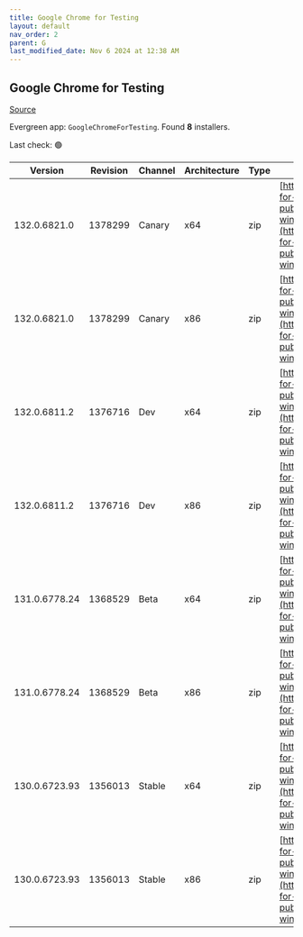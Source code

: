 ```yaml
---
title: Google Chrome for Testing
layout: default
nav_order: 2
parent: G
last_modified_date: Nov 6 2024 at 12:38 AM
---
```


## Google Chrome for Testing

[Source](https://googlechromelabs.github.io/chrome-for-testing/)

Evergreen app: `GoogleChromeForTesting`. Found **8** installers.

Last check: 🟢

| Version       | Revision | Channel | Architecture | Type | URI                                                                                                                                                                                            |
| ------------- | -------- | ------- | ------------ | ---- | ---------------------------------------------------------------------------------------------------------------------------------------------------------------------------------------------- |
| 132.0.6821.0  | 1378299  | Canary  | x64          | zip  | [https://storage.googleapis.com/chrome-for-testing-public/132.0.6821.0/win64/chrome-win64.zip](https://storage.googleapis.com/chrome-for-testing-public/132.0.6821.0/win64/chrome-win64.zip)   |
| 132.0.6821.0  | 1378299  | Canary  | x86          | zip  | [https://storage.googleapis.com/chrome-for-testing-public/132.0.6821.0/win32/chrome-win32.zip](https://storage.googleapis.com/chrome-for-testing-public/132.0.6821.0/win32/chrome-win32.zip)   |
| 132.0.6811.2  | 1376716  | Dev     | x64          | zip  | [https://storage.googleapis.com/chrome-for-testing-public/132.0.6811.2/win64/chrome-win64.zip](https://storage.googleapis.com/chrome-for-testing-public/132.0.6811.2/win64/chrome-win64.zip)   |
| 132.0.6811.2  | 1376716  | Dev     | x86          | zip  | [https://storage.googleapis.com/chrome-for-testing-public/132.0.6811.2/win32/chrome-win32.zip](https://storage.googleapis.com/chrome-for-testing-public/132.0.6811.2/win32/chrome-win32.zip)   |
| 131.0.6778.24 | 1368529  | Beta    | x64          | zip  | [https://storage.googleapis.com/chrome-for-testing-public/131.0.6778.24/win64/chrome-win64.zip](https://storage.googleapis.com/chrome-for-testing-public/131.0.6778.24/win64/chrome-win64.zip) |
| 131.0.6778.24 | 1368529  | Beta    | x86          | zip  | [https://storage.googleapis.com/chrome-for-testing-public/131.0.6778.24/win32/chrome-win32.zip](https://storage.googleapis.com/chrome-for-testing-public/131.0.6778.24/win32/chrome-win32.zip) |
| 130.0.6723.93 | 1356013  | Stable  | x64          | zip  | [https://storage.googleapis.com/chrome-for-testing-public/130.0.6723.93/win64/chrome-win64.zip](https://storage.googleapis.com/chrome-for-testing-public/130.0.6723.93/win64/chrome-win64.zip) |
| 130.0.6723.93 | 1356013  | Stable  | x86          | zip  | [https://storage.googleapis.com/chrome-for-testing-public/130.0.6723.93/win32/chrome-win32.zip](https://storage.googleapis.com/chrome-for-testing-public/130.0.6723.93/win32/chrome-win32.zip) |
